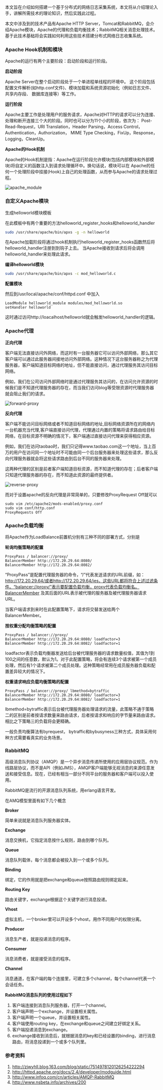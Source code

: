 本文旨在介绍如何搭建一个基于分布式的网络日志采集系统，本文将从介绍理论入手，讲解所需技术的理论知识，然后实践此过程。

本文中涉及到的技术产品有Apache HTTP Server，Tomcat和RabbitMQ，会介绍Apache模块，Apache的代理和负载均衡技术；RabbitMQ相关消息处理技术。基于此技术基础将会实践如何利用这些技术搭建分布式网络日志收集系统。

### Apache Hook机制和模块

Apache的运行有两个主要阶段：启动阶段和运行阶段。

**启动阶段**

Apache Server在整个启动阶段处于一个单进程单线程的环境中。 这个阶段包括配置文件解析(如http.conf文件)、模块加载和系统资源初始化（例如日志文件、共享内存段、 数据库连接等）等工作。

**运行阶段**

Apache主要工作是处理用户的服务请求，Apache对HTTP的请求可以分为连接、处理和断开连接三个大的阶段。同时也可以分为11个小的阶段，依次为： Post-Read-Request，URI Translation，Header Parsing，Access Control，Authentication，Authorization， MIME Type Checking，FixUp，Response，Logging，CleanUp。

**Apache的Hook机制**

Apache的Hook机制是指：Apache在运行阶段允许模块(包括内部模块和外部模块)将自定义的函数注入到请求处理循环中。换句话说，模块可以在 Apache的任何一个处理阶段中挂接(Hook)上自己的处理函数，从而参与Apache的请求处理过程。

![apache_module](_images/apache_module.png.png)

### 自定义Apache模块

生成helloworld模块模板

在此模板中有两个重要的方法helloworld_register_hooks和helloworld_handler

```bash
sudo /usr/share/apache/bin/apxs -g -n helloworld
```

在Apache加载阶段将通过hook机制执行helloworld_register_hooks函数然后将helloworld_handler注册到到钩子上去。 当Apache接收到请求后将会调用helloworld_handler来处理此请求。

**编译helloworld模块**

```bash
sudo /usr/share/apache/bin/apxs -c mod_helloworld.c
```

**配置模块**

然后到/usr/local/apache/conf/httpd.conf 中加入

```
LoadModule helloworld_module modules/mod_helloworld.so
setHandler helloworld
```

这时通过访问http://loacalhost/helloworld就会触发helloworld_handler的逻辑。

### Apache代理

**正向代理**

客户端无法直接访问外网络，而这时有一台服务器它可以访问外部网络，那么其它客户端可以通过此服务器间接地访问外部网络。这种情况下这台服务器称之为代理服务器，客户端知道目标网络的地址，但不能直接访问，通过代理服务其访问目标网络。

例如，我们在公司访问外部网络时是通过代理服务其访问的，在访问允许资源的时候我们是不知道代理服务器的存在，而当我们访问blog等受限资源时代理服务器就会阻止我们的请求。

<img src="_images/forward-proxy.svg" alt="forward-proxy"/>

**反向代理**

客户端不能访问目标网络或者不知道目标网络的地址,目标网络资源所在的网络内一台机器充当代理,客户端直接访问代理，代理通过内置的策略将请求路由给目标网络，在目标资源不明确的情况下，客户端通过直接访问代理来获得相应资源。

例如，我们在访问taobao时，我们只记得www.taobao.com这一个地址，当上百万的用户在访问同一个地址时不可能由同一个后台服务器来处理这些请求，那么反向代理服务器就会将这些请求路由到后台不同的服务器来处理。

这两种代理的区别是前者客户端知道目标资源，而不知道代理的存在；后者客户端只知道代理服务器的存在，而不知道此资源的最终提供者。

![reverse-proxy](_images/reverse-proxy.svg)

而对于设置apache的反向代理是非常简单的，只要修改ProxyRequest Off就可以

```
sudo vim /etc/apache2/mods-enabled/proxy.conf
sudo vim conf/http.conf
ProxyRequests Off
```

### Apache负载均衡

将Apache作为LoadBalance前置机分别有三种不同的部署方式，分别是

**轮询均衡策略的配置**

```
ProxyPass / balancer://proxy/
BalancerMember http://172.20.29.64:8080/
BalancerMember http://172.20.29.64:8082/
```

“ProxyPass”是配置代理服务器的命令，“/”代表发送请求的URL前缀，如：http://172.20.29.64/或者http://172.20.29.64/ies，这些URL都将符合上述过滤条件。“balancer://proxy/”表示要配置负载均衡，proxy代表负载均衡名。BalancerMember 及其后面的URL表示被代理的服务器及被代理服务器请求URL。

当客户端请求到来时在此配置策略下，请求将交替发送给两个BalancerMember。

**按权重分配均衡策略的配置**

```
ProxyPass / balancer://proxy/
BalancerMember http://172.20.29.64:8080/ loadfactor=3
BalancerMember http://172.20.29.64:8082/ loadfactor=1
```

loadfactor表示负载均衡器发送给后台被代理服务器的请求数量权值，其值为1到100之间的任意数，默认为1。对于此配置策略，将会有连续3个请求被第一个成员处理，然后有1个请求被第二个成员处理。这种策略经常用在成员服务器负载和配置差异较大的情况下。

**权重请求响应负载均衡策略的配置**

```
ProxyPass / balancer://proxy/ lbmethod=bytraffic
BalancerMember http://172.20.29.64:8080/ loadfactor=3
BalancerMember http://172.20.29.64:8082/ loadfactor=1
```

lbmethod=bytraffic表示后台被代理服务器处理请求的流量，此策略不通于策略二的区别是前者按请求数量来路由请求，后者按请求和响应的字节量来路由请求。相比之下策略三的负载将会更精确。

一般负责均衡算法有byrequest， bytraffic和bybusyness三种方式，具体采用何种方式需要看真实的业务场景。

### RabbitMQ

高级消息队列协议（AMQP）是一个异步消息传递所使用的应用层协议规范。作为线路层协议，而不是API（例如JMS），AMQP客户端能够无视消息的来源任意发送和接受信息。现在，已经有相当一部分不同平台的服务器和客户端可以投入使用。

RabbitMQ是流行的开源消息队列系统，用erlang语言开发。

在AMQ模型里面有如下几个概念

**Broker**

简单来说就是消息队列服务器实体。

**Exchange**

消息交换机，它指定消息按什么规则，路由到哪个队列。

**Queue**

消息队列载体，每个消息都会被投入到一个或多个队列。

**Binding**

绑定，它的作用就是把exchange和queue按照路由规则绑定起来。

**Routing Key**

路由关键字，exchange根据这个关键字进行消息投递。

**Vhost**

虚拟主机，一个broker里可以开设多个vhost，用作不同用户的权限分离。

**Producer**

消息生产者，就是投递消息的程序。

**Consumer**

消息消费者，就是接受消息的程序。

**Channel**

消息通道，在客户端的每个连接里，可建立多个channel，每个channel代表一个会话任务。

**RabbitMQ消息队列的使用过程如下**

1. 客户端连接到消息队列服务器，打开一个channel。
2. 客户端声明一个exchange，并设置相关属性。
3. 客户端声明一个queue，并设置相关属性。
4. 客户端使用routing key，在exchange和queue之间建立好绑定关系。
5. 客户端投递消息到exchange。
6. exchange接收到消息后，就根据消息的key和已经设置的binding，进行消息路由，将消息投递到一个或多个队列里。

### 参考资料

1. http://zjwyhll.blog.163.com/blog/static/7514978120126254222294
2. http://httpd.apache.org/docs/2.4/developer/modguide.html
3. http://www.infoq.com/cn/articles/AMQP-RabbitMQ
4. http://www.nsbeta.info/archives/200